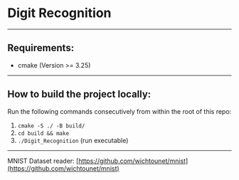 # Digit Recognition

---

## Requirements:

- cmake (Version >= 3.25)

---

## How to build the project locally:

Run the following commands consecutively from within the root of this repo:
1. `cmake -S ./ -B build/`
2. `cd build && make`
3. `./Digit_Recognition`    (run executable)

---

MNIST Dataset reader:    [https://github.com/wichtounet/mnist](https://github.com/wichtounet/mnist)

